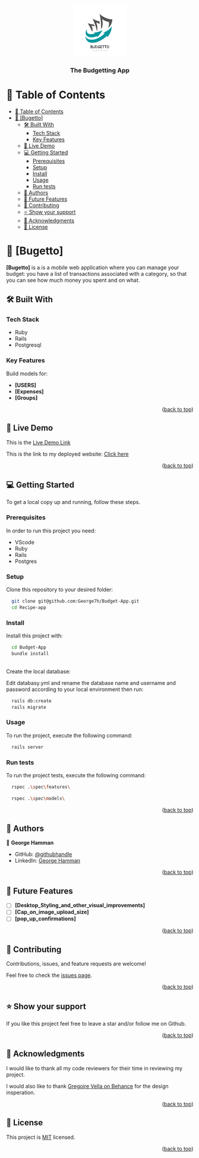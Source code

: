 <a name="readme-top"></a>

<div align="center">
  <img src="./app/assets/images/BUDGETTO.svg" alt="logo" width="140"  height="auto" />
  <br/>

  <h3><b>The Budgetting App</b></h3>

</div>

<!-- TABLE OF CONTENTS -->

# 📗 Table of Contents

- [📗 Table of Contents](#-table-of-contents)
- [📖 \[Bugetto\] ](#-bugetto-)
  - [🛠 Built With ](#-built-with-)
    - [Tech Stack ](#tech-stack-)
    - [Key Features ](#key-features-)
  - [🚀 Live Demo ](#-live-demo-)
  - [💻 Getting Started ](#-getting-started-)
    - [Prerequisites](#prerequisites)
    - [Setup](#setup)
    - [Install](#install)
    - [Usage](#usage)
    - [Run tests](#run-tests)
  - [👥 Authors ](#-authors-)
  - [🔭 Future Features ](#-future-features-)
  - [🤝 Contributing ](#-contributing-)
  - [⭐️ Show your support ](#️-show-your-support-)
  - [🙏 Acknowledgments ](#-acknowledgments-)
  - [📝 License ](#-license-)

<!-- PROJECT DESCRIPTION -->

# 📖 [Bugetto] <a name="about-project"></a>

**[Bugetto]** is a is a mobile web application where you can manage your budget: you have a list of transactions associated with a category, so that you can see how much money you spent and on what.

## 🛠 Built With <a name="built-with"></a>

### Tech Stack <a name="tech-stack"></a>

- Ruby
- Rails
- Postgresql

### Key Features <a name="key-features"></a>

Build models for:
- **[USERS]**
- **[Expenses]**
- **[Groups]**

<p align="right">(<a href="#readme-top">back to top</a>)</p>


## 🚀 Live Demo <a name="live-demo"></a>

 This is the [Live Demo Link](https://www.loom.com/share/04200dcc64434227b3ae9aa3cb290351?sid=fc245384-f83e-46a3-bbc3-41350c9533fc)

 This is the link to my deployed website: [Click here](https://budgetto-dqno.onrender.com/)

<p align="right">(<a href="#readme-top">back to top</a>)</p>

## 💻 Getting Started <a name="getting-started"></a>

To get a local copy up and running, follow these steps.

### Prerequisites

In order to run this project you need:

- VScode
- Ruby
- Rails
- Postgres

### Setup

Clone this repository to your desired folder:

```sh
  git clone git@github.com:George7h/Budget-App.git
  cd Recipe-app
```

### Install

Install this project with:

```sh
  cd Budget-App
  bundle install
  
```

Create the local database:

 Edit databasy.yml and rename the database name and username and password according to your local environment then run:

```sh
  rails db:create
  rails migrate
```


### Usage

To run the project, execute the following command:


```sh
  rails server
```

### Run tests

To run the project tests, execute the following command:

```sh
  rspec .\spec\features\ 
```
```sh
  rspec .\spec\models\  
```

<p align="right">(<a href="#readme-top">back to top</a>)</p>


## 👥 Authors <a name="authors"></a>

👤 **George Hamman**

- GitHub: [@githubhandle](https://github.com/George7h)
- LinkedIn: <a href="https://www.linkedin.com/in/george-hamman-95b98224b/">George Hamman</a>

<p align="right">(<a href="#readme-top">back to top</a>)</p>


## 🔭 Future Features <a name="future-features"></a>

- [ ] **[Desktop_Styling_and_other_visual_improvements]**
- [ ] **[Cap_on_image_upload_size]**
- [ ] **[pop_up_confirmations]**

<p align="right">(<a href="#readme-top">back to top</a>)</p>

## 🤝 Contributing <a name="contributing"></a>

Contributions, issues, and feature requests are welcome!

Feel free to check the [issues page](https://github.com/George7h/Budget-App/issues).

<p align="right">(<a href="#readme-top">back to top</a>)</p>

## ⭐️ Show your support <a name="support"></a>

If you like this project feel free to leave a star and/or follow me on Github.

<p align="right">(<a href="#readme-top">back to top</a>)</p>

## 🙏 Acknowledgments <a name="acknowledgements"></a>

I would like to thank all my code reviewers for their time in reviewing my project.

I would also like to thank [Gregoire Vella on Behance](https://www.behance.net/gregoirevella) for the design insperation.

<p align="right">(<a href="#readme-top">back to top</a>)</p>

## 📝 License <a name="license"></a>

This project is [MIT](./LICENSE) licensed.

<p align="right">(<a href="#readme-top">back to top</a>)</p>
